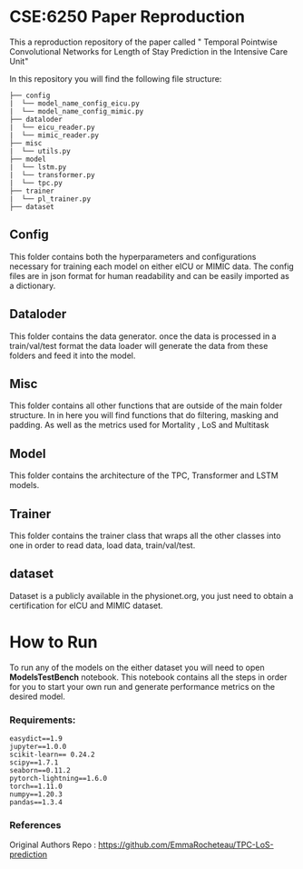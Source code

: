 # CSE:6250 Paper Reproduction

This a reproduction repository of the paper called " Temporal Pointwise Convolutional Networks for Length of Stay
Prediction in the Intensive Care Unit"

In this repository you will find the following file structure:
```
├── config
|  └── model_name_config_eicu.py
|  └── model_name_config_mimic.py
├── dataloder
|  └── eicu_reader.py
|  └── mimic_reader.py
├── misc
|  └── utils.py
├── model
|  └── lstm.py
|  └── transformer.py
|  └── tpc.py
├── trainer
|  └── pl_trainer.py
├── dataset

```

## Config
This folder contains both the hyperparameters and configurations necessary for training each model on either eICU or MIMIC data.
The config files are in json format for human readability and can be easily imported as a dictionary.

## Dataloder 

This folder contains the data generator. once the data is processed in a train/val/test format the data loader will generate the data from these folders and feed it into the model.
## Misc

This folder contains all other functions that are outside of the main folder structure. In in here you will find functions that do filtering, masking and padding. As well as the metrics used for Mortality , LoS and Multitask

## Model 

This folder contains the architecture of the TPC, Transformer and LSTM models. 

## Trainer

This folder contains the trainer class that wraps all the other classes into one in order to read data, load data, train/val/test.
## dataset
Dataset is a publicly available in the physionet.org, you just need to obtain a certification for eICU and MIMIC dataset.

# How to Run
To run any of the models on the either dataset you will need to open **ModelsTestBench** notebook. This notebook contains all the steps in order for you to start your own run and generate performance metrics on the desired model. 

### Requirements:
```
easydict==1.9
jupyter==1.0.0
scikit-learn== 0.24.2
scipy==1.7.1
seaborn==0.11.2
pytorch-lightning==1.6.0
torch==1.11.0
numpy==1.20.3
pandas==1.3.4
```
### References
Original Authors Repo : https://github.com/EmmaRocheteau/TPC-LoS-prediction 

